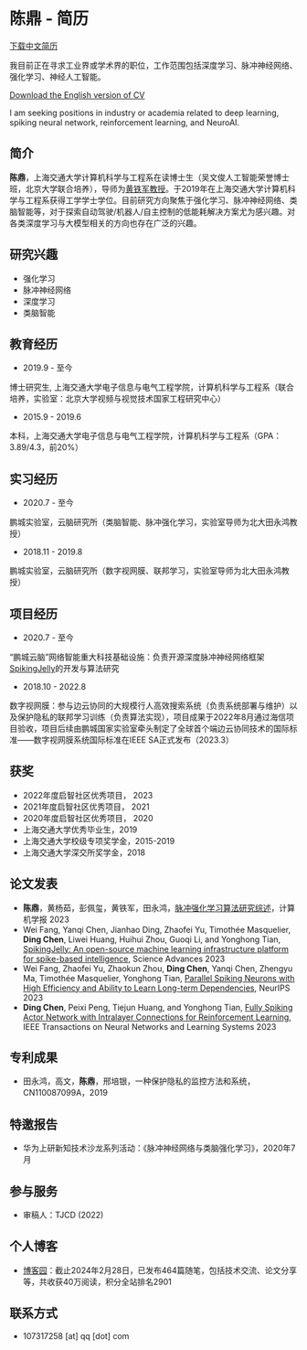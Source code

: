 # 陈鼎 - 简历

[下载中文简历](https://github.com/lucifer2859/lucifer2859.github.io/raw/main/cv_cn.pdf)

我目前正在寻求工业界或学术界的职位，工作范围包括深度学习、脉冲神经网络、强化学习、神经人工智能。

[Download the English version of CV](https://github.com/lucifer2859/lucifer2859.github.io/raw/main/cv_en.pdf)

I am seeking positions in industry or academia related to deep learning, spiking neural network, reinforcement learning, and NeuroAI.

## 简介

**陈鼎**，上海交通大学计算机科学与工程系在读博士生（吴文俊人工智能荣誉博士班，北京大学联合培养），导师为[黄铁军教授](https://www.pkuml.org/staff/tjhuang.html)。于2019年在上海交通大学计算机科学与工程系获得工学学士学位。目前研究方向聚焦于强化学习、脉冲神经网络、类脑智能等，对于探索自动驾驶/机器人/自主控制的低能耗解决方案尤为感兴趣。对各类深度学习与大模型相关的方向也存在广泛的兴趣。

## 研究兴趣

- 强化学习
- 脉冲神经网络
- 深度学习
- 类脑智能

## 教育经历

- 2019.9 - 至今

博士研究生, 上海交通大学电子信息与电气工程学院，计算机科学与工程系（联合培养，实验室：北京大学视频与视觉技术国家工程研究中心）

- 2015.9 - 2019.6

本科，上海交通大学电子信息与电气工程学院，计算机科学与工程系（GPA：3.89/4.3，前20%）

## 实习经历

- 2020.7 - 至今

鹏城实验室，云脑研究所（类脑智能、脉冲强化学习，实验室导师为北大田永鸿教授）

- 2018.11 - 2019.8

鹏城实验室，云脑研究所（数字视网膜、联邦学习，实验室导师为北大田永鸿教授）

## 项目经历

- 2020.7 - 至今

“鹏城云脑”网络智能重大科技基础设施：负责开源深度脉冲神经网络框架[SpikingJelly](https://github.com/fangwei123456/spikingjelly)的开发与算法研究

- 2018.10 - 2022.8

数字视网膜：参与边云协同的大规模行人高效搜索系统（负责系统部署与维护）以及保护隐私的联邦学习训练（负责算法实现），项目成果于2022年8月通过海信项目验收，项目后续由鹏城国家实验室牵头制定了全球首个端边云协同技术的国际标准——数字视网膜系统国际标准在IEEE SA正式发布（2023.3）

## 获奖

- 2022年度启智社区优秀项目， 2023
- 2021年度启智社区优秀项目， 2021
- 2020年度启智社区优秀项目， 2020
- 上海交通大学优秀毕业生，2019
- 上海交通大学校级专项奖学金，2015-2019
- 上海交通大学深交所奖学金，2018

## 论文发表

- **陈鼎**，黄杨茹，彭佩玺，黄铁军，田永鸿，[脉冲强化学习算法研究综述](http://cjc.ict.ac.cn/online/onlinepaper/cd-2023928110928.pdf)，计算机学报 2023
- Wei Fang, Yanqi Chen, Jianhao Ding, Zhaofei Yu, Timothée Masquelier, **Ding Chen**, Liwei Huang, Huihui Zhou, Guoqi Li, and Yonghong Tian, [SpikingJelly: An open-source machine learning infrastructure platform for spike-based intelligence](https://www.science.org/doi/10.1126/sciadv.adi1480), Science Advances 2023
- Wei Fang, Zhaofei Yu, Zhaokun Zhou, **Ding Chen**, Yanqi Chen, Zhengyu Ma, Timothée Masquelier, Yonghong Tian, [Parallel Spiking Neurons with High Efficiency and Ability to Learn Long-term Dependencies](https://arxiv.org/abs/2304.12760), NeurIPS 2023
- **Ding Chen**, Peixi Peng, Tiejun Huang, and Yonghong Tian, [Fully Spiking Actor Network with Intralayer Connections for Reinforcement Learning](https://ieeexplore.ieee.org/document/10423179), IEEE Transactions on Neural Networks and Learning Systems 2023

## 专利成果

- 田永鸿，高文，**陈鼎**，邢培银，一种保护隐私的监控方法和系统，CN110087099A，2019

## 特邀报告

- 华为上研新知技术沙龙系列活动：《脉冲神经网络与类脑强化学习》，2020年7月

## 参与服务

- 审稿人：TJCD (2022)


## 个人博客

- [博客园](https://www.cnblogs.com/lucifer1997/)：截止2024年2月28日，已发布464篇随笔，包括技术交流、论文分享等，共收获40万阅读，积分全站排名2901

## 联系方式

- 107317258 [at] qq [dot] com

